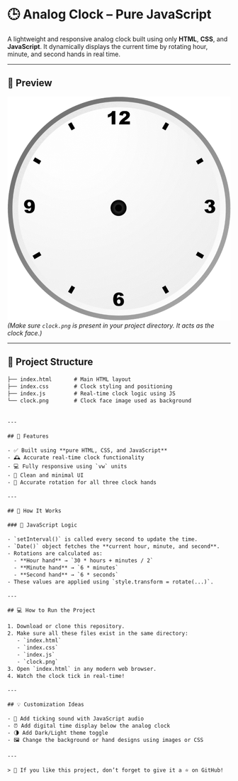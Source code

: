 # 🕒 Analog Clock – Pure JavaScript

A lightweight and responsive analog clock built using only **HTML**, **CSS**, and **JavaScript**. It dynamically displays the current time by rotating hour, minute, and second hands in real time.

---

## 📸 Preview

![Analog Clock Preview](./clock.png)  
*(Make sure `clock.png` is present in your project directory. It acts as the clock face.)*

---

## 📁 Project Structure

```plaintext
├── index.html       # Main HTML layout  
├── index.css        # Clock styling and positioning  
├── index.js         # Real-time clock logic using JS  
└── clock.png        # Clock face image used as background  


---

## 🚀 Features

- ✅ Built using **pure HTML, CSS, and JavaScript**
- 🕰️ Accurate real-time clock functionality
- 💻 Fully responsive using `vw` units
- 🎨 Clean and minimal UI
- 📐 Accurate rotation for all three clock hands

---

## 🔧 How It Works

### 🧠 JavaScript Logic

- `setInterval()` is called every second to update the time.
- `Date()` object fetches the **current hour, minute, and second**.
- Rotations are calculated as:
  - **Hour hand** → `30 * hours + minutes / 2`
  - **Minute hand** → `6 * minutes`
  - **Second hand** → `6 * seconds`
- These values are applied using `style.transform = rotate(...)`.

---

## 💻 How to Run the Project

1. Download or clone this repository.
2. Make sure all these files exist in the same directory:
   - `index.html`
   - `index.css`
   - `index.js`
   - `clock.png`
3. Open `index.html` in any modern web browser.
4. Watch the clock tick in real-time!

---

## 💡 Customization Ideas

- 🎵 Add ticking sound with JavaScript audio
- ⏰ Add digital time display below the analog clock
- 🌗 Add Dark/Light theme toggle
- 🖼️ Change the background or hand designs using images or CSS

---

> 💬 If you like this project, don’t forget to give it a ⭐ on GitHub!

